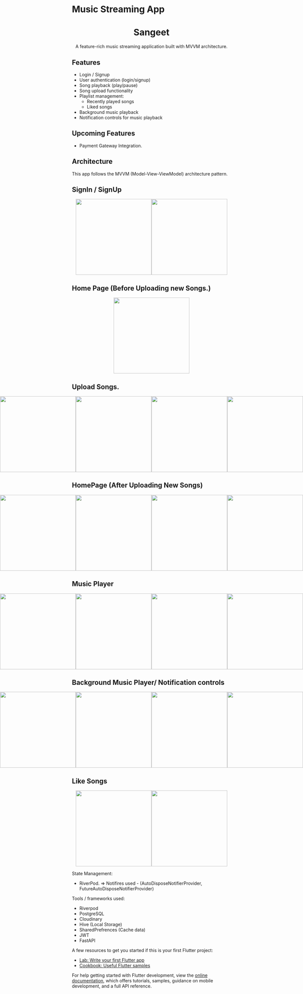 # Music Streaming App

<h1 align="center">Sangeet</h1>

<p align="center">A feature-rich music streaming application built with MVVM architecture.</p>

## Features

- Login / Signup
- User authentication (login/signup)
- Song playback (play/pause)
- Song upload functionality
- Playlist management:
  - Recently played songs
  - Liked songs
- Background music playback
- Notification controls for music playback

## Upcoming Features

- Payment Gateway Integration.

## Architecture

This app follows the MVVM (Model-View-ViewModel) architecture pattern.

## SignIn / SignUp

<p style="display: flex; justify-content: center;">
  <img src="1.png" width="240" />
  <img src="2.png" width="240" />
</p>

## Home Page (Before Uploading new Songs.)

<p style="display: flex; justify-content: center;">
  <img src="3.png" width="240" />
</p>

## Upload Songs.

<p style="display: flex; justify-content: center;">
  <img src="4.png" width="240" />
  <img src="5.png" width="240" />
  <img src="6.png" width="240" />
  <img src="8.png" width="240" />
</p>

## HomePage (After Uploading New Songs)

<p style="display: flex; justify-content: center;">
  <img src="7.png" width="240" />
  <img src="9.png" width="240" />
  <img src="10.png" width="240" />
  <img src="12.png" width="240" />
</p>

## Music Player

<p style="display: flex; justify-content: center;">
  <img src="11.png" width="240" />
  <img src="13.png" width="240" />
  <img src="15.png" width="240" />
  <img src="21.png" width="240" />
</p>

## Background Music Player/ Notification controls

<p style="display: flex; justify-content: center;">
  <img src="16.png" width="240" />
  <img src="17.png" width="240" />
  <img src="18.png" width="240" />
  <img src="21.png" width="240" />
</p>

## Like Songs

<p style="display: flex; justify-content: center;">
  <img src="19.png" width="240" />
  <img src="20.png" width="240" />
</p>

State Management:

- RiverPod. => Notifires used - (AutoDisposeNotifierProvider, FutureAutoDisposeNotifierProvider)

Tools / frameworks used:

- Riverpod
- PostgreSQL
- Cloudinary
- Hive (Local Storage)
- SharedPrefrences (Cache data)
- JWT
- FastAPI

A few resources to get you started if this is your first Flutter project:

- [Lab: Write your first Flutter app](https://docs.flutter.dev/get-started/codelab)
- [Cookbook: Useful Flutter samples](https://docs.flutter.dev/cookbook)

For help getting started with Flutter development, view the
[online documentation](https://docs.flutter.dev/), which offers tutorials,
samples, guidance on mobile development, and a full API reference.
